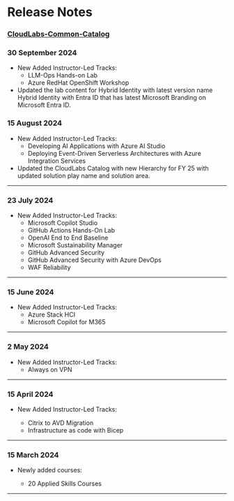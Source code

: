 # Release Notes

### [CloudLabs-Common-Catalog](https://spektrasystems-my.sharepoint.com/:b:/p/keerthana_ganji/EYFTKy4B1TlHj7w2Ch3jzNEBNKOB41xc7MWdO7js_oUdrQ?e=2we9jK)

### 30 September 2024

  * New Added Instructor-Led Tracks:
    * LLM-Ops Hands-on Lab
    * Azure RedHat OpenShift Workshop
  * Updated the lab content for Hybrid Identity with latest version name Hybrid Identity with Entra ID that has latest Microsoft Branding on Microsoft Entra ID.

### 15 August 2024

  * New Added Instructor-Led Tracks:
     * Developing AI Applications with Azure AI Studio 
     * Deploying Event-Driven Serverless Architectures with Azure Integration Services
  * Updated the CloudLabs Catalog with new Hierarchy for FY 25 with updated solution play name and solution area.

-----------------
### 23 July 2024

  * New Added Instructor-Led Tracks:
     * Microsoft Copilot Studio
     * GitHub Actions Hands-On Lab
     * OpenAI End to End Baseline
     * Microsoft Sustainability Manager
     * GitHub Advanced Security
     * GitHub Advanced Security with Azure DevOps
     * WAF Reliability

-----------------
### 15 June 2024

  * New Added Instructor-Led Tracks:
     * Azure Stack HCI
     * Microsoft Copilot for M365

-----------------
### 2 May 2024

  * New Added Instructor-Led Tracks:
     * Always on VPN

-----------------
### 15 April 2024

  * New Added Instructor-Led Tracks:

    * Citrix to AVD Migration
    * Infrastructure as code with Bicep

-----------------
### 15 March 2024
    
  * Newly added courses:

    * 20 Applied Skills Courses

-----------------
